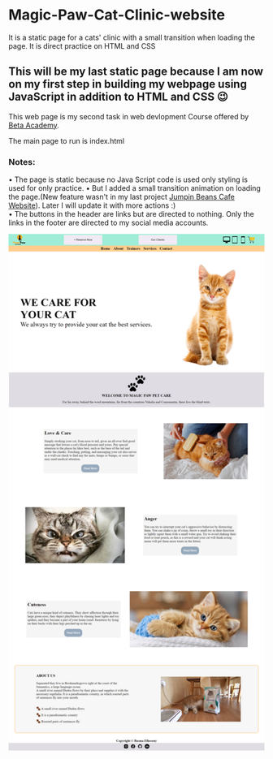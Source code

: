 # Magic-Paw-Cat-Clinic-website
It is a static page for a cats' clinic with a small transition when loading the page. It is direct practice on HTML and CSS


## This will be my last static page because I am now on my first step in building my webpage using JavaScript in addition to HTML and CSS 😉

This web page is my second task in web devlopment Course offered by <a href="https://www.facebook.com/BetaAcademy.B">Beta Academy</a>.

The main page to run is index.html

### Notes:
 • The page is static because no Java Script code is used only styling is used for only practice.
 • But I added a small transition animation on loading the page.(New feature wasn't in my last project <a href="https://github.com/BasmaElhoseny01/Jumpin-Beans-Cafe-Website">Jumpin Beans Cafe Website</a>). Later I will update it with more actions :) <br>
 • The buttons in the header are links but are directed to nothing. Only the links in the footer are directed to my social media accounts.
 
 
 
<img src="https://github.com/BasmaElhoseny01/Magic-Paw-Cat-Clinic-website/blob/main/Screen%20Shot.png" alt="Website Screenshot" />
